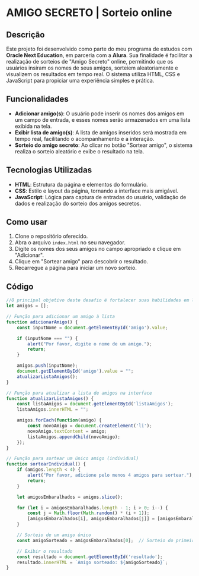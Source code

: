 # AMIGO SECRETO | Sorteio online

## **Descrição**  

Este projeto foi desenvolvido como parte do meu programa de estudos com **Oracle Next Education**, em parceria com a **Alura**. Sua finalidade é facilitar a realização de sorteios de "Amigo Secreto" online, permitindo que os usuários insiram os nomes de seus amigos, sorteiem aleatoriamente e visualizem os resultados em tempo real. O sistema utiliza HTML, CSS e JavaScript para propiciar uma experiência simples e prática.

## Funcionalidades

- **Adicionar amigo(s)**: O usuário pode inserir os nomes dos amigos em um campo de entrada, e esses nomes serão armazenados em uma lista exibida na tela.
- **Exibir lista de amigo(s)**: A lista de amigos inseridos será mostrada em tempo real, facilitando o acompanhamento e a interação.
- **Sorteio do amigo secreto**: Ao clicar no botão "Sortear amigo", o sistema realiza o sorteio aleatório e exibe o resultado na tela.

## Tecnologias Utilizadas

- **HTML**: Estrutura da página e elementos do formulário.
- **CSS**: Estilo e layout da página, tornando a interface mais amigável.
- **JavaScript**: Lógica para captura de entradas do usuário, validação de dados e realização do sorteio dos amigos secretos.

## Como usar

1.  Clone o repositório oferecido.
2.  Abra o arquivo `index.html` no seu navegador.
3.  Digite os nomes dos seus amigos no campo apropriado e clique em "Adicionar".
4.  Clique em "Sortear amigo" para descobrir o resultado.
5.  Recarregue a página para iniciar um novo sorteio.

## Código
```javascript
//O principal objetivo deste desafio é fortalecer suas habilidades em lógica de programação. Aqui você deverá desenvolver a lógica para resolver o problema.
let amigos = [];

// Função para adicionar um amigo à lista
function adicionarAmigo() {
    const inputNome = document.getElementById('amigo').value;

    if (inputNome === "") {
        alert("Por favor, digite o nome de um amigo.");
        return;
    }

    amigos.push(inputNome);
    document.getElementById('amigo').value = "";
    atualizarListaAmigos();
}

// Função para atualizar a lista de amigos na interface
function atualizarListaAmigos() {
    const listaAmigos = document.getElementById('listaAmigos');
    listaAmigos.innerHTML = "";

    amigos.forEach(function(amigo) {
        const novoAmigo = document.createElement('li');
        novoAmigo.textContent = amigo;
        listaAmigos.appendChild(novoAmigo);
    });
}

// Função para sortear um único amigo (individual)
function sortearIndividual() {
    if (amigos.length < 4) {
        alert("Por favor, adicione pelo menos 4 amigos para sortear.");
        return;
    }

    let amigosEmbaralhados = amigos.slice();

    for (let i = amigosEmbaralhados.length - 1; i > 0; i--) {
        const j = Math.floor(Math.random() * (i + 1));
        [amigosEmbaralhados[i], amigosEmbaralhados[j]] = [amigosEmbaralhados[j], amigosEmbaralhados[i]];
    }

    // Sorteio de um amigo único
    const amigoSorteado = amigosEmbaralhados[0];  // Sorteio do primeiro da lista embaralhada

    // Exibir o resultado
    const resultado = document.getElementById('resultado');
    resultado.innerHTML = `Amigo sorteado: ${amigoSorteado}`;
}
